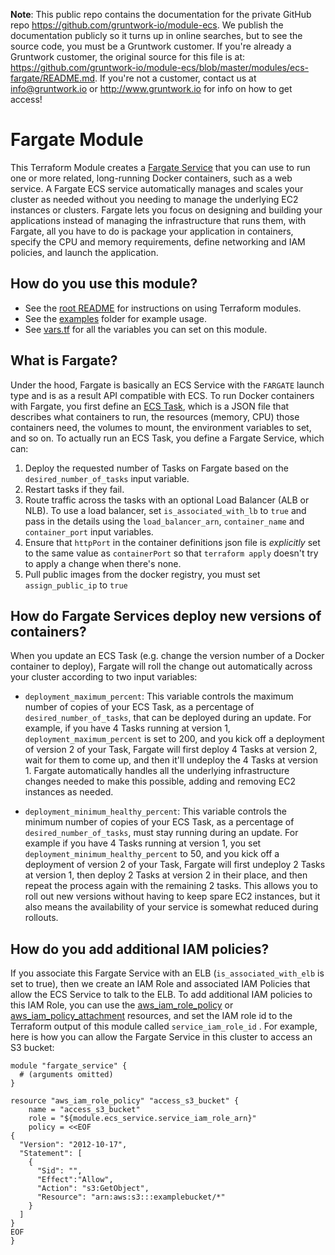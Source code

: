**Note**: This public repo contains the documentation for the private GitHub repo <https://github.com/gruntwork-io/module-ecs>.
We publish the documentation publicly so it turns up in online searches, but to see the source code, you must be a Gruntwork customer.
If you're already a Gruntwork customer, the original source for this file is at: <https://github.com/gruntwork-io/module-ecs/blob/master/modules/ecs-fargate/README.md>.
If you're not a customer, contact us at <info@gruntwork.io> or <http://www.gruntwork.io> for info on how to get access!

# Fargate Module

This Terraform Module creates a [Fargate Service](https://docs.aws.amazon.com/AmazonECS/latest/developerguide/AWS_Fargate.html) that you can use to run one or more related, long-running Docker containers, such as a web service. A Fargate ECS service automatically manages and scales your cluster as needed without you needing to manage the underlying EC2 instances or clusters. Fargate lets you focus on designing and building your applications instead of managing the infrastructure that runs them, with Fargate, all you have to do is package your application in containers, specify the CPU and memory requirements, define networking and IAM policies, and launch the application.

## How do you use this module?

* See the [root README](/README.md) for instructions on using Terraform modules.
* See the [examples](/examples) folder for example usage.
* See [vars.tf](./vars.tf) for all the variables you can set on this module.

## What is Fargate?

Under the hood, Fargate is basically an ECS Service with the `FARGATE` launch type and is as a result API compatible with ECS. To run Docker containers with Fargate, you first define an [ECS Task](http://docs.aws.amazon.com/AmazonECS/latest/developerguide/task_defintions.html), which is a JSON file that describes what containers to run, the resources (memory, CPU) those containers need, the volumes to mount, the environment variables to set, and so on. To actually run an ECS Task, you define a Fargate Service, which can:

1. Deploy the requested number of Tasks on Fargate based on the `desired_number_of_tasks` input variable.
1. Restart tasks if they fail.
1. Route traffic across the tasks with an optional Load Balancer (ALB or NLB). To use a load balancer, set `is_associated_with_lb` to `true` and pass in the details using the `load_balancer_arn`, `container_name` and `container_port` input variables.
1. Ensure that `httpPort` in the container definitions json file is _explicitly_ set to the same value as `containerPort` so that `terraform apply` doesn't try to apply a change when there's none.
1. Pull public images from the docker registry, you must set `assign_public_ip` to `true`


## How do Fargate Services deploy new versions of containers?

When you update an ECS Task (e.g. change the version number of a Docker container to deploy), Fargate will roll the change out automatically across your cluster according to two input variables:

* `deployment_maximum_percent`: This variable controls the maximum number of copies of your ECS Task, as a percentage of `desired_number_of_tasks`, that can be deployed during an update. For example, if you have 4 Tasks running at version 1, `deployment_maximum_percent` is set to 200, and you kick off a deployment of version 2 of your Task, Fargate will first deploy 4 Tasks at version 2, wait for them to come up, and then it'll undeploy the 4 Tasks at version 1. Fargate automatically handles all the underlying infrastructure changes needed to make this possible, adding and removing EC2 instances as needed.

* `deployment_minimum_healthy_percent`: This variable controls the minimum number of copies of your ECS Task, as a percentage of `desired_number_of_tasks`, must stay running during an update. For example if you have 4 Tasks running at version 1, you set `deployment_minimum_healthy_percent` to 50, and you kick off a deployment of version 2 of your Task, Fargate will first undeploy 2 Tasks at version 1, then deploy 2 Tasks at version 2 in their place, and then repeat the process again with the remaining 2 tasks. This allows you to roll out new versions without having to keep spare EC2 instances, but it also means the availability of your service is somewhat reduced during rollouts.

## How do you add additional IAM policies?

If you associate this Fargate Service with an ELB (`is_associated_with_elb` is set to true), then we create an IAM Role and associated IAM Policies that allow the ECS Service to talk to the ELB. To add additional IAM policies to this IAM Role, you can use the [aws_iam_role_policy](https://www.terraform.io/docs/providers/aws/r/iam_role_policy.html) or [aws_iam_policy_attachment](https://www.terraform.io/docs/providers/aws/r/iam_policy_attachment.html) resources, and set the IAM role id to the Terraform output of this module called `service_iam_role_id` . For example, here is how you can allow the Fargate Service in this cluster to access an S3 bucket:

```hcl
module "fargate_service" {
  # (arguments omitted)
}

resource "aws_iam_role_policy" "access_s3_bucket" {
    name = "access_s3_bucket"
    role = "${module.ecs_service.service_iam_role_arn}"
    policy = <<EOF
{
  "Version": "2012-10-17",
  "Statement": [
    {
      "Sid": "",
      "Effect":"Allow",
      "Action": "s3:GetObject",
      "Resource": "arn:aws:s3:::examplebucket/*"
    }
  ]
}
EOF
}
```
